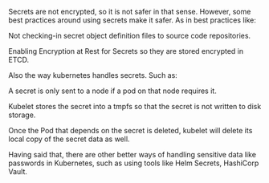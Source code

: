 Secrets are not encrypted, so it is not safer in that sense. However, some best practices around using secrets make it safer. As in best practices like:

Not checking-in secret object definition files to source code repositories.

Enabling Encryption at Rest for Secrets so they are stored encrypted in ETCD. 

Also the way kubernetes handles secrets. Such as:

A secret is only sent to a node if a pod on that node requires it.

Kubelet stores the secret into a tmpfs so that the secret is not written to disk storage.

Once the Pod that depends on the secret is deleted, kubelet will delete its local copy of the secret data as well.


Having said that, there are other better ways of handling sensitive data like passwords in Kubernetes, such as using tools like Helm Secrets, HashiCorp Vault.
